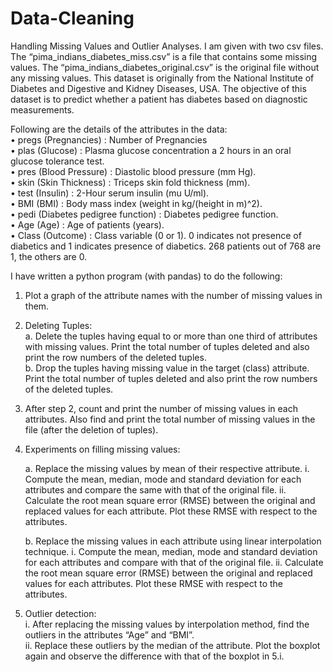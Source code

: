 # Data-Cleaning
Handling Missing Values and Outlier Analyses.
I am given with two csv files. The “pima_indians_diabetes_miss.csv” is a file that contains some missing values. The “pima_indians_diabetes_original.csv” is the 
original file without any missing values. This dataset is originally from the National Institute of Diabetes and Digestive and Kidney Diseases, USA. The objective of this dataset is to predict whether a patient has diabetes based on diagnostic measurements. 

Following are the details of the attributes in the data:\
• pregs (Pregnancies) : Number of Pregnancies\
• plas (Glucose) : Plasma glucose concentration a 2 hours in an oral glucose tolerance test.\
• pres (Blood Pressure) : Diastolic blood pressure (mm Hg).\
• skin (Skin Thickness) : Triceps skin fold thickness (mm).\
• test (Insulin) : 2-Hour serum insulin (mu U/ml).\
• BMI (BMI) : Body mass index (weight in kg/(height in m)^2).\
• pedi (Diabetes pedigree function) : Diabetes pedigree function.\
• Age (Age) : Age of patients (years).\
• Class (Outcome) : Class variable (0 or 1). 0 indicates not presence of diabetics and 1 indicates presence of diabetics. 268 patients out of 768 are 1, the others are 0.

I have written a python program (with pandas) to do the following:

1. Plot a graph of the attribute names with the number of missing values in them.
 
2. Deleting Tuples:\
a. Delete the tuples having equal to or more than one third of attributes with missing values. Print the total number of tuples deleted and also print the row numbers of 
the deleted tuples. \
b. Drop the tuples having missing value in the target (class) attribute. Print the total number of tuples deleted and also print the row numbers of the deleted tuples.

3. After step 2, count and print the number of missing values in each attributes. Also find and print the total number of missing values in the file (after the deletion of tuples).

4. Experiments on filling missing values:

   a. Replace the missing values by mean of their respective attribute. 
   i. Compute the mean, median, mode and standard deviation for each attributes 
   and compare the same with that of the original file. 
   ii. Calculate the root mean square error (RMSE) between the original and replaced values for each attribute. Plot these RMSE with respect to the attributes.

   b. Replace the missing values in each attribute using linear interpolation technique. 
   i. Compute the mean, median, mode and standard deviation for each attributes 
   and compare with that of the original file. 
   ii. Calculate the root mean square error (RMSE) between the original and replaced values for each attributes. Plot these RMSE with respect to the attributes. 

5. Outlier detection:\
i. After replacing the missing values by interpolation method, find the outliers in the attributes “Age” and “BMI”. \
ii. Replace these outliers by the median of the attribute. Plot the boxplot again and 
observe the difference with that of the boxplot in 5.i. 

